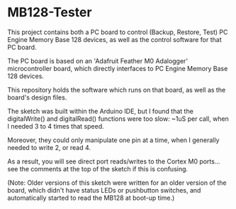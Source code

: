 # MB128-Tester
This project contains both a PC board to control (Backup, Restore, Test) PC Engine
Memory Base 128 devices, as well as the control software for that PC board.

The PC board is based on an 'Adafruit Feather M0 Adalogger' microcontroller board, which
directly interfaces to PC Engine Memory Base 128 devices.


This repository holds the software which runs on that board, as well as the board's design files.

The sketch was built within the Arduino IDE, but I found that the digitalWrite() and digitalRead()
functions were too slow: ~1uS per call, when I needed 3 to 4 times that speed.

Moreover, they could only manipulate one pin at a time, when I generally needed to write 2, or read 4.

As a result, you will see direct port reads/writes to the Cortex M0 ports... see the comments at the
top of the sketch if this is confusing.

(Note: Older versions of this sketch were written for an older version of the board, which didn't have
status LEDs or pushbutton switches, and automatically started to read the MB128 at boot-up time.)
